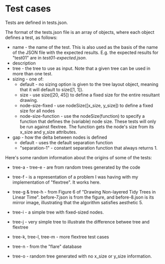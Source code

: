 # Test cases

Tests are defined in tests.json.  

The format of the tests.json file is an array of objects, where each object defines
a test, as follows:

- name - the name of the test. This is also used as the basis of the name of the
  JSON file with the expected results. E.g. the expected results for "test01" are
  in *test01-expected.json*.
- description
- tree - the tree to use as input. Note that a given tree can be used in more than
  one test.
- sizing - one of:
    - default - no sizing option is given to the tree layout object, meaning that
      it will default to size([1, 1]).
    - size - use size([20, 45]) to define a fixed size for the
      entire resultant drawing.
    - node-size-fixed - use nodeSize([x_size, y_size]) to define a fixed size
      for all nodes
    - node-size-function - use the nodeSize(function) to specify a function that
      defines the (variable) node size. These tests will only be run against
      flextree. The function gets the node's size from its x_size and y_size
      attributes.
- gap - how the delta between nodes is defined
    - default - uses the default separation function
    - "separation-1" - constant separation function that always returns 1.


Here's some random information about the origins of some of the tests:

* tree-a - tree-e - are from random trees generated by the code
* tree-f - is a representation of a problem I was having with my implementation of
  "flextree". It works here.
* tree-g & tree-h - from Figure 6 of "Drawing Non-layered Tidy Trees in Linear Time".
  before-7.json is from the figure, and before-8.json is its mirror image,
  illustrating that the algorithm satisfies aesthetic 5.
* tree-i - a simple tree with fixed-sized nodes.

* tree-j - very simple tree to illustrate the difference betwee tree and flextree
* tree-k, tree-l, tree-m - more flextree test cases
* tree-n - from the "flare" database
* tree-o - random tree generated with no x_size or y_size information.



